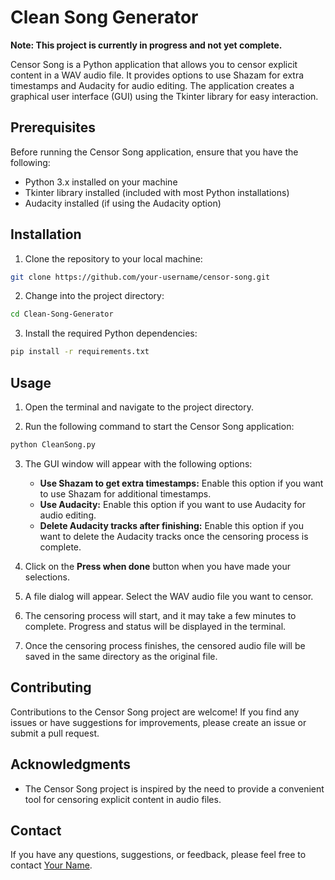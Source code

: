 # Clean Song Generator

**Note: This project is currently in progress and not yet complete.**

Censor Song is a Python application that allows you to censor explicit content in a WAV audio file. It provides options to use Shazam for extra timestamps and Audacity for audio editing. The application creates a graphical user interface (GUI) using the Tkinter library for easy interaction.

## Prerequisites

Before running the Censor Song application, ensure that you have the following:

- Python 3.x installed on your machine
- Tkinter library installed (included with most Python installations)
- Audacity installed (if using the Audacity option)

## Installation

1. Clone the repository to your local machine:

```bash
git clone https://github.com/your-username/censor-song.git
```

2. Change into the project directory:

```bash
cd Clean-Song-Generator
```

3. Install the required Python dependencies:

```bash
pip install -r requirements.txt
```

## Usage

1. Open the terminal and navigate to the project directory.

2. Run the following command to start the Censor Song application:

```bash
python CleanSong.py
```

3. The GUI window will appear with the following options:

   - **Use Shazam to get extra timestamps:** Enable this option if you want to use Shazam for additional timestamps.
   - **Use Audacity:** Enable this option if you want to use Audacity for audio editing.
   - **Delete Audacity tracks after finishing:** Enable this option if you want to delete the Audacity tracks once the censoring process is complete.

4. Click on the **Press when done** button when you have made your selections.

5. A file dialog will appear. Select the WAV audio file you want to censor.

6. The censoring process will start, and it may take a few minutes to complete. Progress and status will be displayed in the terminal.

7. Once the censoring process finishes, the censored audio file will be saved in the same directory as the original file.

## Contributing

Contributions to the Censor Song project are welcome! If you find any issues or have suggestions for improvements, please create an issue or submit a pull request.

## Acknowledgments

- The Censor Song project is inspired by the need to provide a convenient tool for censoring explicit content in audio files.

## Contact

If you have any questions, suggestions, or feedback, please feel free to contact [Your Name](mailto:trebraswell@gmail.com).
```

